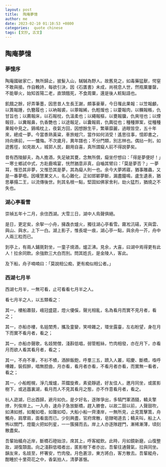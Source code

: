 ```yaml
---
layout: post
title:  陶庵夢憶
author: me
date: 2023-02-10 01:10:53 +0800
categories:  quote chinese
tags: [文抄, 古文]
---
```


## 陶庵夢憶

### 夢憶序

陶庵國破家亡，無所歸止，披髮入山，駴駴為野人。故舊見之，如毒藥猛獸，愕窒不敢與接。作自輓詩，每欲引決，因《石匱書》未成，尚視息人世，然瓶粟屢罄，不能舉火，始知首陽二老，直頭餓死，不食周粟，還是後人粧點語也。

飢餓之餘，好弄筆墨，因思昔人生長王謝，頗事豪華，今日罹此果報：以笠報顱，以簣報踵，仇簪履也；以衲報裘，以薴報絺，仇輕煖也；以藿報肉，以糲報粻，仇甘旨也；以薦報床，以石報枕，仇溫柔也；以繩報樞，以甕報牖，仇爽塏也；以煙報目，以糞報鼻，仇香艷也；以途報足，以囊報肩，仇輿從也；種種罪案，從種種果報中見之。鷄鳴枕上，夜氣方回，因想餘生平，繁華靡麗，過眼皆空，五十年來，總成一夢。今當黍熟黃粱，車旅螘穴，當作如何消受！遙思往事，憶即書之，持向佛前，一一懺悔。不次歲月，異年譜也；不分門類，別志林也。偶拈一則，如遊舊徑，如見故人，城郭人民，翻用自喜，真所謂癡人前不得說夢矣。

昔有西陵腳夫，為人擔酒，失足破其甕，念無所償，癡坐佇想曰：「得是夢便好！」一寒士鄉試中式，方赴鹿鳴宴，恍然猶意非真，自嚙其臂曰：「莫是夢否？」一夢耳，惟恐其非夢，又惟恐其是夢，其為癡人則一也。余今大夢將寤，猶事雕蟲，又是一番夢囈。因嘆慧業文人，名心難化，正如邯鄲夢斷，漏盡鐘鳴，盧生遺表，猶思摹搨二王，以流傳後世。則其名根一點，堅固如佛家舍利，劫火猛烈，猶燒之不失也。 


### 湖心亭看雪

崇禎五年十二月，余住西湖。大雪三日，湖中人鳥聲俱絕。

是日，更定矣，余挐一小舟，擁毳衣爐火，獨往湖心亭看雪。霧凇沆碭，天與雲、與山、與水，上下一白。湖上影子，惟長堤一痕，湖心亭一點，與余舟一芥，舟中人兩三粒而已。

到亭上，有兩人鋪氈對坐，一童子燒酒，爐正沸。見余，大喜，曰湖中焉得更有此人！拉余同飲。余強飲三大白而別。問其姓氏，是金陵人，客此。

及下船，舟子喃喃曰：「莫說相公痴，更有痴似相公者。」 

### 西湖七月半

西湖七月半，一無可看，止可看看七月半之人。

看七月半之人，以五類看之：

其一，樓船蕭鼓，峨冠盛筵，燈火優傒，聲光相亂，名為看月而實不見月者，看之；

其一，亦船亦樓，名娃閨秀，攜及童孌，笑啼雜之，環坐露臺，左右盼望，身在月下而實不看月者，看之；

其一，亦船亦聲歌，名妓閒僧，淺斟低唱，弱管輕絲，竹肉相發，亦在月下，亦看月而欲人看其看月者，看之；

其一，不舟不車，不衫不幘，酒醉飯飽，呼羣三五，躋入人叢，昭慶、斷橋，嘄呼嘈雜，裝假醉，唱無腔曲，月亦看，看月者亦看，不看月者亦看，而實無一看者，看之；

其一，小船輕幌，淨几煖爐，茶鐺旋煮，素瓷靜遞，好友佳人，邀月同坐，或匿影樹下，或逃囂裏湖，看月而人不見其看月之態，亦不作意看月者，看之。

杭人遊湖，巳出酉歸，避月如仇，是夕好名，逐隊爭出，多犒門軍酒錢，轎夫擎燎，列俟岸上。一入舟，速舟子急放斷橋，趕入勝會。以故二鼓以前，人聲鼓吹，如沸如撼，如魘如囈，如聾如啞，大船小船一齊湊岸，一無所見，止見篙擊篙，舟觸舟，肩摩肩，面看面而已。少刻興盡，官府席散，皂隸喝道去；轎夫叫，船上人怖以關門，燈籠火把如列星，一一簇擁而去。岸上人亦逐隊趕門，漸稀漸薄，頃刻散盡矣。

吾輩始艤舟近岸，斷橋石磴始涼，席其上，呼客縱飲。此時，月如鏡新磨，山復整妝，湖復頮面。向之淺斟低唱者出，匿影樹下者亦出，吾輩往通聲氣，拉與同坐。韻友來，名妓至，杯箸安，竹肉發。月色蒼涼，東方將白，客方散去。吾輩縱舟，酣睡於十里荷花之中，香氣拍人，清夢甚愜。
